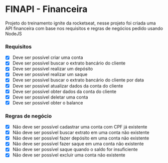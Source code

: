 # FINAPI - Financeira
Projeto do treinamento ignite da rocketseat, nesse projeto foi criada uma API financeira com base nos requisitos e regras de negócios pedido usando NodeJS

### Requisitos

- [X]  Deve ser possível criar uma conta
- [X]  Deve ser possível buscar o extrato bancário do cliente
- [X]  Deve ser possível realizar um depósito
- [X]  Deve ser possível realizar um saque
- [X]  Deve ser possível buscar o extrato bancário do cliente por data
- [X]  Deve ser possível atualizar dados da conta do cliente
- [X]  Deve ser possível obter dados da conta do cliente
- [X]  Deve ser possível deletar uma conta
- [X]  Deve ser possível obter o balance

### Regras de negócio

- [X]  Não deve ser possível cadastrar uma conta com CPF já existente
- [X]  Não deve ser possível buscar extrato em uma conta não existente
- [X]  Não deve ser possível fazer depósito em uma conta não existente
- [X]  Não deve ser possível fazer saque em uma conta não existente
- [X]  Não deve ser possível saque quando o saldo for insuficiente
- [X]  Não deve ser possível excluir uma conta não existente
